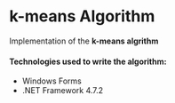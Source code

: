 # **k-means Algorithm**

Implementation of the **k-means algrithm**

#### Technologies used to write the algorithm: 
 * Windows Forms
 * .NET Framework 4.7.2 